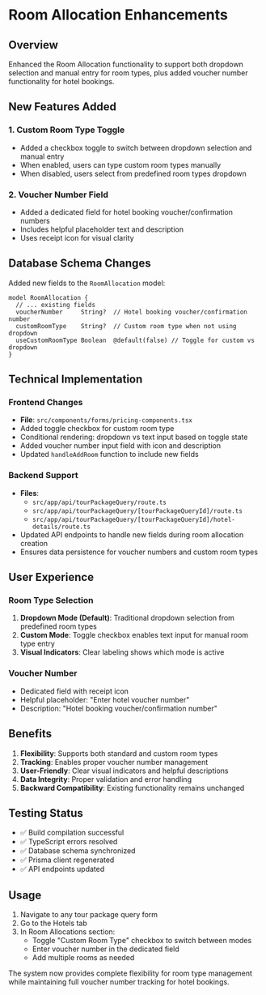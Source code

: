 # Room Allocation Enhancements

## Overview
Enhanced the Room Allocation functionality to support both dropdown selection and manual entry for room types, plus added voucher number functionality for hotel bookings.

## New Features Added

### 1. Custom Room Type Toggle
- Added a checkbox toggle to switch between dropdown selection and manual entry
- When enabled, users can type custom room types manually
- When disabled, users select from predefined room types dropdown

### 2. Voucher Number Field
- Added a dedicated field for hotel booking voucher/confirmation numbers
- Includes helpful placeholder text and description
- Uses receipt icon for visual clarity

## Database Schema Changes

Added new fields to the `RoomAllocation` model:
```prisma
model RoomAllocation {
  // ... existing fields
  voucherNumber     String?  // Hotel booking voucher/confirmation number
  customRoomType    String?  // Custom room type when not using dropdown
  useCustomRoomType Boolean  @default(false) // Toggle for custom vs dropdown
}
```

## Technical Implementation

### Frontend Changes
- **File**: `src/components/forms/pricing-components.tsx`
- Added toggle checkbox for custom room type
- Conditional rendering: dropdown vs text input based on toggle state
- Added voucher number input field with icon and description
- Updated `handleAddRoom` function to include new fields

### Backend Support
- **Files**: 
  - `src/app/api/tourPackageQuery/route.ts`
  - `src/app/api/tourPackageQuery/[tourPackageQueryId]/route.ts`
  - `src/app/api/tourPackageQuery/[tourPackageQueryId]/hotel-details/route.ts`
- Updated API endpoints to handle new fields during room allocation creation
- Ensures data persistence for voucher numbers and custom room types

## User Experience

### Room Type Selection
1. **Dropdown Mode (Default)**: Traditional dropdown selection from predefined room types
2. **Custom Mode**: Toggle checkbox enables text input for manual room type entry
3. **Visual Indicators**: Clear labeling shows which mode is active

### Voucher Number
- Dedicated field with receipt icon
- Helpful placeholder: "Enter hotel voucher number"
- Description: "Hotel booking voucher/confirmation number"

## Benefits

1. **Flexibility**: Supports both standard and custom room types
2. **Tracking**: Enables proper voucher number management
3. **User-Friendly**: Clear visual indicators and helpful descriptions
4. **Data Integrity**: Proper validation and error handling
5. **Backward Compatibility**: Existing functionality remains unchanged

## Testing Status

- ✅ Build compilation successful
- ✅ TypeScript errors resolved
- ✅ Database schema synchronized
- ✅ Prisma client regenerated
- ✅ API endpoints updated

## Usage

1. Navigate to any tour package query form
2. Go to the Hotels tab
3. In Room Allocations section:
   - Toggle "Custom Room Type" checkbox to switch between modes
   - Enter voucher number in the dedicated field
   - Add multiple rooms as needed

The system now provides complete flexibility for room type management while maintaining full voucher number tracking for hotel bookings.
